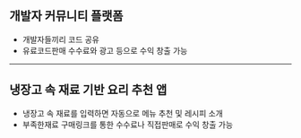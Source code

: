 ## 개발자 커뮤니티 플랫폼
 - 개발자들끼리 코드 공유
 - 유료코드판매 수수료와 광고 등으로 수익 창출 가능
---
 
 ## 냉장고 속 재료 기반 요리 추천 앱
  - 냉장고 속 재료를 입력하면 자동으로 메뉴 추천 및 레시피 소개
  - 부족한재료 구매링크를 통한 수수료나 직접판매로 수익 창출 가능

  <!--해줘어!!!!-->